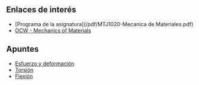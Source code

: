<!-- 
.. title: Mecánica de materiales (Ing. Mecatrónica)
.. slug: mecanica-de-materiales
.. date: 2017-01-20 17:57:08 UTC-06:00
.. tags: 
.. category: 
.. link: 
.. description: 
.. type: text
-->

## Enlaces de interés

* [Programa de la asignatura](/pdf/MTJ1020-Mecanica de Materiales.pdf)
* [OCW - Mechanics of Materials](https://ocw.mit.edu/courses/materials-science-and-engineering/3-11-mechanics-of-materials-fall-1999/index.htm)

## Apuntes

* [Esfuerzo y deformación](/pdf/AP01_esfuerzo_deformacion.pdf)
* [Torsión](/pdf/AP02_torsion.pdf)
* [Flexión](/pdf/AP03_flexion.pdf)


